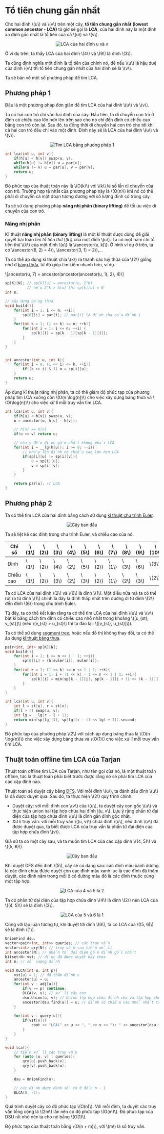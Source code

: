 # Tổ tiên chung gần nhất

Cho hai đỉnh \\(u\\) và \\(v\\) trên một cây, **tổ tiên chung gần nhất (lowest common ancestor - LCA)** từ giờ sẽ gọi là **LCA**, của hai đỉnh này là một đỉnh xa đỉnh gốc nhất là tổ tiên của cả \\(u\\) và \\(v\\).

<center>
<img src="../images/lca_example.png" alt="LCA của hai đỉnh u và v"/>
</center>

Ở ví dụ trên, ta thầy LCA của hai đỉnh \\(4\\) và \\(9\\) là đỉnh \\(3\\).

Ta cũng định nghĩa một đỉnh là tổ tiên của chính nó, để nếu \\(u\\) là hậu duệ của đỉnh \\(v\\) thì tổ tiên chung gần nhất của hai đỉnh sẽ là \\(v\\).

Ta sẽ bàn về một số phương pháp để tìm LCA.

## Phương pháp 1

Đâu là một phương pháp đơn giản để tìm LCA của hai đỉnh \\(u\\) và \\(v\\).

Ta có hai con trỏ chỉ vào hai đỉnh của cây. Đầu tiên, ta di chuyển con trỏ ở đỉnh có chiều cao lớn hơn lên trên sao cho nó chỉ đến đỉnh có chiều cao bằng con trỏ còn lại. Sau đó, ta đồng thời di chuyển hai con trỏ cho tới khi cả hai con trỏ đều chỉ vào một đỉnh. Đỉnh này sẽ là LCA của hai đỉnh \\(u\\) và \\(v\\).

<center>
<img src="../images/lca_find_1.png" alt="Tìm LCA bằng phương pháp 1"/>
</center>

```C++
int lca(int u, int v){
	if(h[u] < h[v]) swap(u, v);
	while(h[u] != h[v]) u = par[u];
	while(u != v) u = par[u], v = par[v];
	return u;
}
```

Độ phức tạp của thuật toán này là \\(O(k)\\) với \\(k\\) là số lần di chuyển của con trỏ. Trường hợp tệ nhất của phương pháp này là \\(O(n)\\) khi nó có thể phải di chuyển cả một đoạn tương đương với số lượng đỉnh có trong cây.

Ta sẽ sử dụng phương pháp **nâng nhị phân (binary lifting)** để tối ưu việc di chuyển của con trỏ.

### Nâng nhị phân

Kĩ thuật **nâng nhị phân (binary lifting)** là một kĩ thuật được dùng để giải quyết bài toán *tìm tổ tiên thứ \\(k\\)* của một đỉnh \\(u\\). Ta có một hàm chỉ tổ tiên thứ \\(k\\) của một đỉnh \\(u\\) là \\(ancestor(u, k)\\). Ở hình ví dụ ở trên, ta có \\(ancestor(8, 2) = 4\\), \\(ancestor(3, 1) = 2\\),...

Ta có thể áp dụng kĩ thuật chia \\(k\\) ra thành các luỹ thừa của \\(2\\) giống như ở [bảng thưa](../data-structures/sparse-table.md), từ đó giúp tìm kiếm nhanh hơn, ví dụ.

\\[ancestor(u, 7) = ancestor(ancestor(ancestor(u, 1), 2), 4)\\]

```C++
sp[K][N]; // sp[k][u] = ancestor(u, 2^k)
          // nếu 2^k > h[u] thì sp[k][u] = 0
int n;

// xây dựng bảng thưa
void build(){
	for(int i = 1; i <= n; ++i){
		sp[0][i] = par[i]; // par[i] là đỉnh cha của đỉnh i
	}
	for(int k = 1; (1 << k) <= n; ++k){
		for(int i = 1; i <= n; ++i) {
			sp[k][i] = sp[k - 1][sp[k - 1][i]];
		}
	}
}


int ancestor(int u, int k){
	for(int i = 0; (1 << i) <= k; ++i){
		if((k >> i) & 1) u = sp[i][u];
	}
	return u;
}
```

Áp dụng kĩ thuật nâng nhị phân, ta có thể giảm độ phức tạp của phương pháp tìm LCA xuống còn \\(O(n \log{n})\\) cho việc xây dựng bảng thưa và \\(O(\log{n})\\) cho việc xử lí mỗi truy vấn tìm LCA.

```C++
int lca(int u, int v){
	if(h[u] < h[v]) swap(u, v);
	u = ancestor(u, h[u] - h[v]); 

	// h[u] == h[v]
	if(u == v) return u;

	// nhảy đến đỉnh gần nhất không phải LCA
	for(int i = __lg(h[u]); i >= 0; --i){
		// nhảy lên đỉnh có chiều cao lớn hơn LCA
		if(sp[i][u] != sp[i][v]){ 
			u = sp[i][u];
			v = sp[i][v];
		}
	}

	return par[u]; // LCA
}
```

## Phương pháp 2

Ta có thể tìm LCA của hai đỉnh bằng cách sử dụng [kĩ thuật chu trình Euler](euler-tour-technique.md).

<center>
<img src="../images/lca_init.png" alt="Cây ban đầu"/>
</center>

Ta sẽ liệt kê các đỉnh trong chu trình Euler, và chiều cao của nó. 

|Chỉ số|\\(1\\)|\\(2\\)|\\(3\\)|\\(4\\)|\\(5\\)|\\(6\\)|\\(7\\)|\\(8\\)|\\(9\\)|\\(10\\)|\\(11\\)|
|---|---|---|---|---|---|---|---|---|---|---|---|
|Đỉnh|\\(1\\)|\\(2\\)|\\(4\\)|\\(2\\)|\\(5\\)|\\(2\\)|\\(1\\)|\\(3\\)|\\(6\\)|\\(3\\)|\\(1\\)|
|Chiều cao|\\(1\\)|\\(2\\)|\\(3\\)|\\(2\\)|\\(3\\)|\\(2\\)|\\(1\\)|\\(2\\)|\\(3\\)|\\(2\\)|\\(1\\)|


Ta có LCA của hai đỉnh \\(2\\) và \\(6\\) là đỉnh \\(1\\). Một điều nữa mà ta có thể rút ra từ đỉnh \\(1\\) chính là đây là đỉnh thấp nhất trên đường đi từ đỉnh \\(2\\) đến đỉnh \\(6\\) trong chu trình Euler.

Từ đây, ta có thể kết luận rằng ta có thể tìm LCA của hai đỉnh \\(u\\) và \\(v\\) bất kì bằng cách tìm đỉnh có chiều cao nhỏ nhất trong khoảng \\([u_{st}, v_{st}]\\) (nếu \\(v_{st} > u_{st}\\) thì ta đảo lại: \\([v_{st}, u_{st}]\\)).

Ta có thể sử dụng [segment tree](../data-structures/segment-tree.md), hoặc nếu đồ thị không thay đổi, ta có thể áp dụng [kĩ thuật bảng thưa](../data-structures/sparse-table.md). 

```C++
pair<int, int> sp[K][N];
void build(){
    for(int i = 1; i <= n << 1 | 1; ++i){
        sp[0][i] = {h[euler[i]], euler[i]};
    }
    for(int k = 1; (1 << k) <= n << 1 | 1; ++k){
        for(int i = 1; i + (1 << k) - 1 <= n << 1 | 1; ++i){
            sp[k][i] = min(sp[k - 1][i], sp[k - 1][i + (1 << (k - 1))]);
        }
    }
}

int lca(int u, int v){
	int l = st[u], r = st[v];
	if(l > r) swap(u, v);
    int lg = __lg(r - l + 1);
    return min(sp[lg][l], sp[lg][r - (1 << lg) + 1]).second;
}
```

Độ phức tạp của phương pháp \\(2\\) với cách áp dụng bảng thưa là \\(O(n \log{n})\\) cho việc xây dựng bảng thưa và \\(O(1)\\) cho việc xử lí mỗi truy vấn tìm LCA.

## Thuật toán offline tìm LCA của Tarjan

Thuật toán offline tìm LCA của Tarjan, như tên gọi của nó, là một thuật toán offline, tức là thuật toán phải biết trước được rằng nó sẽ phải tìm LCA của các cặp đỉnh nào.

Thuật toán sẽ duyệt cây bằng [DFS](dfs.md). Với mỗi đỉnh \\(u\\), ta đánh dấu đỉnh \\(u\\) là đã được duyệt qua. Sau đó, ta thực hiện \\(2\\) quy trình chính:
- Duyệt cây: với mỗi đỉnh con \\(v\\) của \\(u\\), ta duyệt cây con gốc \\(u\\) và thực hiện union hai tập hợp chứa hai đỉnh \\(u, v\\). Lưu ý rằng phần tử đại diện của tập hợp chứa đỉnh \\(u\\) là đỉnh gần đỉnh gốc nhất.
- Xử lí truy vấn: với mỗi truy vấn \\((u, v)\\) chứa đỉnh \\(u\\), nếu đỉnh \\(v\\) đã được duyệt qua, ta biết được LCA của truy vấn là phần tử đại diện của tập hợp chứa đỉnh \\(v\\).

Giả sử ta có một cây sau, và ta muốn tìm LCA của các cặp đỉnh \\((4, 5)\\) và \\((5, 6)\\).

<center>
<img src="../images/OLCA_init.png" alt="Cây ban đầu"/>
</center>

Khi duyệt DFS đến đỉnh \\(5\\), cây sẽ có dạng sau: các đỉnh màu xanh dương là các đỉnh chưa được duyệt còn các đỉnh màu xanh lục là các đỉnh đã thăm duyệt, các đỉnh nằm trong mỗi ô có đường màu đỏ là các đỉnh thuộc cùng một tập hợp. 

<center>
<img src="../images/OLCA_4_5.png" alt="LCA của 4 và 5 là 2"/>
</center>

Ta có phần tử đại diện của tập hợp chứa đỉnh \\(4\\) là đỉnh \\(2\\) nên LCA của \\((4, 5)\\) sẽ là đỉnh \\(2\\).

<center>
<img src="../images/OLCA_5_6.png" alt="LCA của 5 và 6 là 1"/>
</center>

Cũng với lập luận tương tự, khi duyệt tới đỉnh \\(6\\), ta có LCA của \\((5, 6)\\) sẽ là đỉnh \\(1\\).

```C++
UnionFind dsu;
vector<pair<int, int>> queries; // các truy vấn
vector<int> qry[N]; // truy vấn sau tiền xử lí
int ancestor[N]; // phần tử đại diện gần đỉnh gốc nhất
bitset<N> vst; // đỉnh đã được duyệt hay chưa
int n; // số lượng đỉnh

void OLCA(int u, int p){
    vst[u] = 1; // đã thăm đỉnh u
    ancestor[u] = u;
    for(int v : adj[u]){
        if(v == p) continue;
        OLCA(v, u); // xử lí cây con
        dsu.Union(u, v); // Union tập hợp chứa đỉnh cha và tập hợp chứa đỉnh con
        ancestor[dsu.find(u)] = u; // đỉnh có chiều cao nhỏ nhất trong tập hợp chứa đỉnh u
    }
	
    for(int v : query[u]){
        if(vst[v]){
            cout << "LCA(" << u << ", " << v << "): " << ancestor[dsu.find(v)] << '\n';
        }
    }
}

void lca(){
    // tiền xử lí các truy vấn
    for (auto [u, v] : queries){
        qry[u].push_back(v);	
        qry[v].push_back(u);	
    }

    dsu = UnionFind(n);

    // các đỉnh được đánh số từ 0 đến n - 1
    OLCA(0, -1);
}

```

Quá trình duyệt cây có độ phức tạp \\(O(n)\\). Với mỗi đỉnh, ta duyệt các truy vấn tổng cộng là \\(2m\\) lần nên có độ phức tạp \\(O(m)\\). Độ phức tạp của DSU rất nhỏ nên ta cho nó bằng \\(O(1)\\). 

Độ phức tạp của thuật toán bằng \\(O(n + m)\\), với \\(m\\) là số truy vấn.